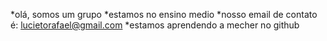 *olá, somos um grupo
*estamos no ensino medio 
*nosso email de contato é: lucietorafael@gmail.com
*estamos aprendendo a mecher no github


